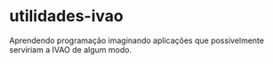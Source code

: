 # utilidades-ivao
Aprendendo programação imaginando aplicações que possivelmente serviriam a IVAO de algum modo.
